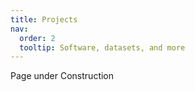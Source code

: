 ```yaml
---
title: Projects
nav:
  order: 2
  tooltip: Software, datasets, and more
---
```

Page under Construction
<!--
# {% include icon.html icon="fa-solid fa-wrench" %}Projects

Explore our extensive range of publications to gain deeper insights into our work. 

{% include tags.html tags="publication, resource, website" %}

{% include search-info.html %}

{% include section.html %}

## Featured

{% include list.html component="card" data="projects" filters="group: featured" %}

{% include section.html %}

## More

{% include list.html component="card" data="projects" filters="group: " style="small" %}
-->
